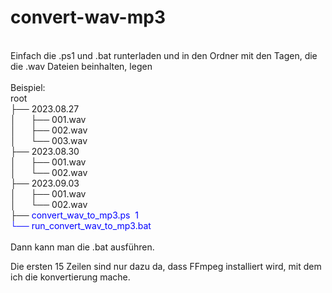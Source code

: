 # convert-wav-mp3<br>
<br>
Einfach die .ps1 und .bat runterladen und in den Ordner mit den Tagen, die die .wav Dateien beinhalten, legen<br>
<br>
Beispiel:<br>
root<br>
├── 2023.08.27<br>
│&nbsp;&nbsp;&nbsp;&nbsp;&nbsp;&nbsp;├── 001.wav<br>
│&nbsp;&nbsp;&nbsp;&nbsp;&nbsp;&nbsp;├── 002.wav<br>
│&nbsp;&nbsp;&nbsp;&nbsp;&nbsp;&nbsp;└── 003.wav<br>
├── 2023.08.30<br>
│&nbsp;&nbsp;&nbsp;&nbsp;&nbsp;&nbsp;├── 001.wav<br>
│&nbsp;&nbsp;&nbsp;&nbsp;&nbsp;&nbsp;└── 002.wav<br>
├── 2023.09.03<br>
│&nbsp;&nbsp;&nbsp;&nbsp;&nbsp;&nbsp;├── 001.wav<br>
│&nbsp;&nbsp;&nbsp;&nbsp;&nbsp;&nbsp;└── 002.wav<br>
├── <span style="color:blue">convert_wav_to_mp3.ps&nbsp;&nbsp;1<br>
└── run_convert_wav_to_mp3.bat<br></span>
<br>
Dann kann man die .bat ausführen.<br>


Die ersten 15 Zeilen sind nur dazu da, dass FFmpeg installiert wird, mit dem ich die konvertierung mache.<br>
